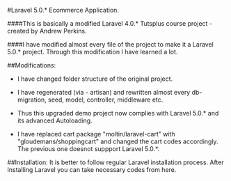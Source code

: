 #Laravel 5.0.* Ecommerce Application. 

####This is basically a modified Laravel 4.0.* Tutsplus course project - created by Andrew Perkins.

####I have modified almost every file of the project to make it a Laravel 5.0.* project. Through this modification I have learned a lot.

##Modifications: 

- I have changed folder structure of the original project.

- I have regenerated (via - artisan) and rewritten almost every db-migration, seed, model, controller, middleware etc.
- Thus this upgraded demo project now complies with Laravel 5.0.* and its advanced Autoloading.

- I have replaced cart package "moltin/laravel-cart" with "gloudemans/shoppingcart" and changed the cart codes accordingly. The previous one doesnot suppport Laravel 5.0.*.


##Installation:
It is better to follow regular Laravel installation process. After Installing Laravel you can take necessary codes from here.


